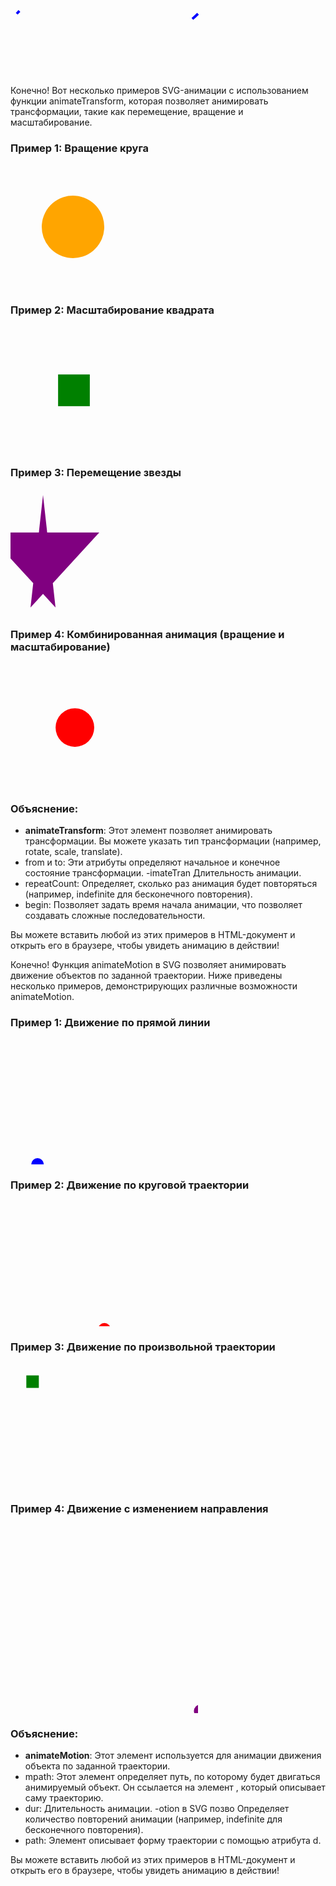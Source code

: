 <svg width="400" height="200" xmlns="http://www.w3.org/2000/svg">
  <path d="M 10 100 C 100 0, 200 200, 300 100" 
        stroke="blue" 
        stroke-width="4" 
        fill="none" 
        stroke-dasharray="300" 
        stroke-dashoffset="300">
    <animate attributeName="stroke-dashoffset" 
             from="300" 
             to="0" 
             dur="3s" 
             fill="freeze" />
  </path>
</svg>


Конечно! Вот несколько примеров SVG-анимации с использованием функции animateTransform, которая позволяет анимировать трансформации, такие как перемещение, вращение и масштабирование.

### Пример 1: Вращение круга

<svg width="200" height="200" xmlns="http://www.w3.org/2000/svg">
  <circle cx="100" cy="100" r="50" fill="orange">
    <animateTransform attributeName="transform"
                      attributeType="XML"
                      type="rotate"
                      from="0 100 100"
                      to="360 100 100"
                      dur="5s"
                      repeatCount="indefinite" />
  </circle>
</svg>


### Пример 2: Масштабирование квадрата

<svg width="200" height="200" xmlns="http://www.w3.org/2000/svg">
  <rect x="75" y="75" width="50" height="50" fill="green">
    <animateTransform attributeName="transform"
                      attributeType="XML"
                      type="scale"
                      from="1 1"
                      to="1.5 1.5"
                      dur="2s"
                      begin="0s; scale.end+1s"
                      fill="freeze" 
                      id="scale" />
    <animateTransform attributeName="transform"
                      attributeType="XML"
                      type="scale"
                      from="1.5 1.5"
                      to="1 1"
                      dur="2s"
                      begin="scale.end"
                      fill="freeze" />
  </rect>
</svg>


### Пример 3: Перемещение звезды

<svg width="200" height="200" xmlns="http://www.w3.org/2000/svg">
  <polygon points="100,10 120,190 10,70 190,70 80,190"
           fill="purple">
    <animateTransform attributeName="transform"
                      attributeType="XML"
                      type="translate"
                      from="-50 0"
                      to="50 0"
                      dur="3s"
                      repeatCount="indefinite" />
  </polygon>
</svg>


### Пример 4: Комбинированная анимация (вращение и масштабирование)

<svg width="200" height="200" xmlns="http://www.w3.org/2000/svg">
  <circle cx="100" cy="100" r="30" fill="red">
    <animateTransform attributeName="transform"
                      attributeType="XML"
                      type="rotate"
                      from="0 100 100"
                      to="360 100 100"
                      dur="4s"
                      repeatCount="indefinite" />
    <animateTransform attributeName="transform"
                      attributeType="XML"
                      type="scale"
                      from="1 1"
                      to="2 2"
                      dur="2s"
                      begin="0s; rotate.end+0.5s"
                      fill="freeze" />
    <animateTransform attributeName="transform"
                      attributeType="XML"
                      type="scale"
                      from="2 2"
                      to="1 1"
                      dur="2s"
                      begin="scale.end+0.5s"
                      fill="freeze" />
  </circle>
</svg>


### Объяснение:

- **animateTransform**: Этот элемент позволяет анимировать трансформации. Вы можете указать тип трансформации (например, rotate, scale, translate).
- from и to: Эти атрибуты определяют начальное и конечное состояние трансформации.
-imateTran Длительность анимации.
- repeatCount: Определяет, сколько раз анимация будет повторяться (например, indefinite для бесконечного повторения).
- begin: Позволяет задать время начала анимации, что позволяет создавать сложные последовательности.

Вы можете вставить любой из этих примеров в HTML-документ и открыть его в браузере, чтобы увидеть анимацию в действии!




Конечно! Функция animateMotion в SVG позволяет анимировать движение объектов по заданной траектории. Ниже приведены несколько примеров, демонстрирующих различные возможности animateMotion.

### Пример 1: Движение по прямой линии

<svg width="200" height="200" xmlns="http://www.w3.org/2000/svg">
  <circle cx="20" cy="100" r="10" fill="blue">
    <animateMotion dur="3s" repeatCount="indefinite">
      <mpath href="#path1" />
    </animateMotion>
  </circle>
  <path id="path1" d="M 20,100 L 180,100" stroke="none" fill="none"/>
</svg>


### Пример 2: Движение по круговой траектории

<svg width="200" height="200" xmlns="http://www.w3.org/2000/svg">
  <circle cx="100" cy="100" r="10" fill="red">
    <animateMotion dur="4s" repeatCount="indefinite">
      <mpath href="#circlePath" />
    </animateMotion>
  </circle>
  <path id="circlePath" d="M 100,100 m -50, 0 a 50,50 0 1,0 100,0 a 50,50 0 1,0 -100,0" fill="none"/>
</svg>


### Пример 3: Движение по произвольной траектории

<svg width="200" height="200" xmlns="http://www.w3.org/2000/svg">
  <rect x="10" y="10" width="20" height="20" fill="green">
    <animateMotion dur="5s" repeatCount="indefinite">
      <mpath href="#customPath" />
    </animateMotion>
  </rect>
  <path id="customPath" d="M 10,10 C 80,0 80,200 10,190 S 0,50 10,10" fill="none"/>
</svg>


### Пример 4: Движение с изменением направления

<svg width="300" height="300" xmlns="http://www.w3.org/2000/svg">
  <circle cx="150" cy="150" r="10" fill="purple">
    <animateMotion dur="6s" repeatCount="indefinite">
      <mpath href="#zigzagPath" />
    </animateMotion>
  </circle>
  <path id="zigzagPath" d="M 150,150 L 250,50 L 50,50 L 150,150 Z" fill="none"/>
</svg>


### Объяснение:

- **animateMotion**: Этот элемент используется для анимации движения объекта по заданной траектории.
- mpath: Этот элемент определяет путь, по которому будет двигаться анимируемый объект. Он ссылается на элемент <path>, который описывает саму траекторию.
- dur: Длительность анимации.
-otion в SVG позво Определяет количество повторений анимации (например, indefinite для бесконечного повторения).
- path: Элемент <path> описывает форму траектории с помощью атрибута d.

Вы можете вставить любой из этих примеров в HTML-документ и открыть его в браузере, чтобы увидеть анимацию в действии!
